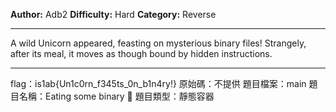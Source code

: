 **Author:** Adb2
**Difficulty:** Hard
**Category:** Reverse
 
---

A wild Unicorn appeared, feasting on mysterious binary files! 
Strangely, after its meal, it moves as though bound by hidden instructions.

---
flag：is1ab{Un1c0rn_f345ts_0n_b1n4ry!}
原始碼：不提供
題目檔案：main
題目名稱：Eating some binary 🦄
題目類型：靜態容器